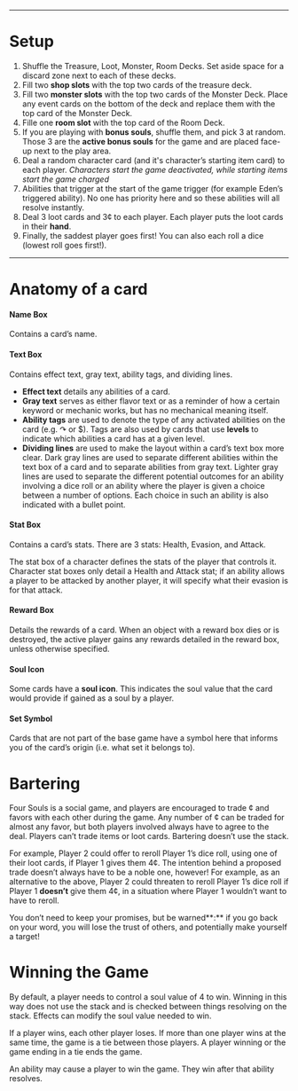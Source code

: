 * * *
# Setup
1. Shuffle the Treasure, Loot, Monster, Room Decks. Set aside space for a discard zone next to each of these decks.
2. Fill two **shop slots** with the top two cards of the treasure deck.
3. Fill two **monster slots** with the top two cards of the Monster Deck. Place any event cards on the bottom of the deck and replace them with the top card of the Monster Deck.
4. Fille one **room slot** with the top card of the Room Deck.
5. If you are playing with **bonus souls**, shuffle them, and pick 3 at random. Those 3 are the **active bonus souls** for the game and are placed face-up next to the play area.
6. Deal a random character card (and it's character’s starting item card) to each player. *Characters start the game deactivated, while starting items start the game charged*
7. Abilities that trigger at the start of the game trigger (for example Eden’s triggered ability). No one has priority here and so these abilities will all resolve instantly.
8. Deal 3 loot cards and 3¢ to each player. Each player puts the loot cards in their **hand**.
9. Finally, the saddest player goes first! You can also each roll a dice (lowest roll goes first!).

* * *

# Anatomy of a card

#### **Name Box**

Contains a card’s name.

#### **Text Box**

Contains effect text, gray text, ability tags, and dividing lines.

*   **Effect text** details any abilities of a card.
*   **Gray text** serves as either flavor text or as a reminder of how a certain keyword or mechanic works, but has no mechanical meaning itself.
*   **Ability tags** are used to denote the type of any activated abilities on the card (e.g. ↷ or $). Tags are also used by cards that use **levels** to indicate which abilities a card has at a given level.
*   **Dividing lines** are used to make the layout within a card’s text box more clear. Dark gray lines are used to separate different abilities within the text box of a card and to separate abilities from gray text. Lighter gray lines are used to separate the different potential outcomes for an ability involving a dice roll or an ability where the player is given a choice between a number of options. Each choice in such an ability is also indicated with a bullet point.

#### Stat Box

Contains a card’s stats. There are 3 stats: Health, Evasion, and Attack.

The stat box of a character defines the stats of the player that controls it. Character stat boxes only detail a Health and Attack stat; if an ability allows a player to be attacked by another player, it will specify what their evasion is for that attack.

#### Reward Box

Details the rewards of a card. When an object with a reward box dies or is destroyed, the active player gains any rewards detailed in the reward box, unless otherwise specified.

#### Soul Icon

Some cards have a **soul icon**. This indicates the soul value that the card would provide if gained as a soul by a player.

#### Set Symbol

Cards that are not part of the base game have a symbol here that informs you of the card’s origin (i.e. what set it belongs to).


# Bartering

Four Souls is a social game, and players are encouraged to trade ¢ and favors with each other during the game. Any number of ¢ can be traded for almost any favor, but both players involved always have to agree to the deal. Players can’t trade items or loot cards. Bartering doesn’t use the stack.

For example, Player 2 could offer to reroll Player 1’s dice roll, using one of their loot cards, if Player 1 gives them 4¢. The intention behind a proposed trade doesn’t always have to be a noble one, however! For example, as an alternative to the above, Player 2 could threaten to reroll Player 1’s dice roll if Player 1 **doesn’t** give them 4¢, in a situation where Player 1 wouldn’t want to have to reroll.

You don’t need to keep your promises, but be warned**:** if you go back on your word, you will lose the trust of others, and potentially make yourself a target!


# Winning the Game

By default, a player needs to control a soul value of 4 to win. Winning in this way does not use the stack and is checked between things resolving on the stack. Effects can modify the soul value needed to win.

If a player wins, each other player loses. If more than one player wins at the same time, the game is a tie between those players. A player winning or the game ending in a tie ends the game.

An ability may cause a player to win the game. They win after that ability resolves.
